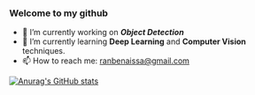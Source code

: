 ### Welcome to my github

- 🔭 I’m currently working on ***Object Detection*** 
- 🌱 I’m currently learning   **Deep Learning** and **Computer Vision** techniques.
- 📫 How to reach me: ranbenaissa@gmail.com


[![Anurag's GitHub stats](https://github-readme-stats.vercel.app/api?username=rania-benaissa)](https://github.com/rania-benaissa/github-readme-stats)
